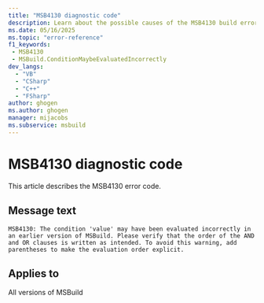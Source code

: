 ```yaml
---
title: "MSB4130 diagnostic code"
description: Learn about the possible causes of the MSB4130 build error, and get troubleshooting tips.
ms.date: 05/16/2025
ms.topic: "error-reference"
f1_keywords:
 - MSB4130
 - MSBuild.ConditionMaybeEvaluatedIncorrectly
dev_langs:
  - "VB"
  - "CSharp"
  - "C++"
  - "FSharp"
author: ghogen
ms.author: ghogen
manager: mijacobs
ms.subservice: msbuild
---
```


# MSB4130 diagnostic code

<!-- :::ErrorDefinitionDescription::: -->
<!-- :::editable-content name="introDescription"::: -->
This article describes the MSB4130 error code.
<!-- :::editable-content-end::: -->

## Message text

<!-- :::editable-content name="messageText"::: -->
`MSB4130: The condition 'value' may have been evaluated incorrectly in an earlier version of MSBuild. Please verify that the order of the AND and OR clauses is written as intended. To avoid this warning, add parentheses to make the evaluation order explicit.`
<!-- :::editable-content-end::: -->
<!-- MSB4130: The condition "{0}" may have been evaluated incorrectly in an earlier version of MSBuild. Please verify that the order of the AND and OR clauses is written as intended. To avoid this warning, add parentheses to make the evaluation order explicit. -->

<!-- :::editable-content name="postOutputDescription"::: -->
<!--
{StrBegin="MSB4130: "}
-->
<!-- :::editable-content-end::: -->
<!-- :::ErrorDefinitionDescription-end::: -->

## Applies to

All versions of MSBuild
